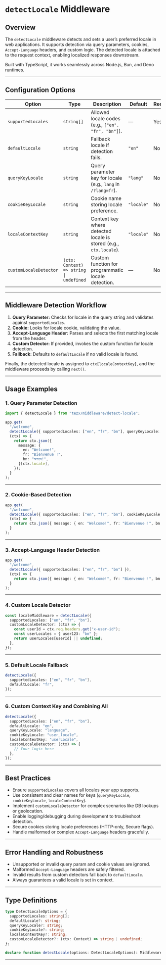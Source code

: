
# `detectLocale` Middleware

## Overview

The `detectLocale` middleware detects and sets a user’s preferred locale in web applications. It supports detection via query parameters, cookies, `Accept-Language` headers, and custom logic. The detected locale is attached to the request context, enabling localized responses downstream.

Built with TypeScript, it works seamlessly across Node.js, Bun, and Deno runtimes.

---

## Configuration Options

| Option                 | Type                                    | Description                                                       | Default    | Required |
| ---------------------- | --------------------------------------- | ----------------------------------------------------------------- | ---------- | -------- |
| `supportedLocales`     | `string[]`                              | Allowed locale codes (e.g., `["en", "fr", "bn"]`).                | —          | Yes      |
| `defaultLocale`        | `string`                                | Fallback locale if detection fails.                               | `"en"`     | No       |
| `queryKeyLocale`       | `string`                                | Query parameter key for locale (e.g., `lang` in `/?lang=fr`).     | `"lang"`   | No       |
| `cookieKeyLocale`      | `string`                                | Cookie name storing locale preference.                            | `"locale"` | No       |
| `localeContextKey`     | `string`                                | Context key where detected locale is stored (e.g., `ctx.locale`). | `"locale"` | No       |
| `customLocaleDetector` | `(ctx: Context) => string \| undefined` | Custom function for programmatic locale detection.                | —          | No       |

---

## Middleware Detection Workflow

1. **Query Parameter:** Checks for locale in the query string and validates against `supportedLocales`.
2. **Cookie:** Looks for locale cookie, validating the value.
3. **Accept-Language Header:** Parses and selects the first matching locale from the header.
4. **Custom Detector:** If provided, invokes the custom function for locale detection.
5. **Fallback:** Defaults to `defaultLocale` if no valid locale is found.

Finally, the detected locale is assigned to `ctx[localeContextKey]`, and the middleware proceeds by calling `next()`.

---

## Usage Examples

### 1. Query Parameter Detection

```ts
import { detectLocale } from "tezx/middleware/detect-locale";

app.get(
  "/welcome",
  detectLocale({ supportedLocales: ["en", "fr", "bn"], queryKeyLocale: "lang" }),
  (ctx) => {
    return ctx.json({
      message: {
        en: "Welcome!",
        fr: "Bienvenue !",
        bn: "স্বাগতম!",
      }[ctx.locale],
    });
  }
);
```

---

### 2. Cookie-Based Detection

```ts
app.get(
  "/welcome",
  detectLocale({ supportedLocales: ["en", "fr", "bn"], cookieKeyLocale: "locale" }),
  (ctx) => {
    return ctx.json({ message: { en: "Welcome!", fr: "Bienvenue !", bn: "স্বাগতম!" }[ctx.locale] });
  }
);
```

---

### 3. Accept-Language Header Detection

```ts
app.get(
  "/welcome",
  detectLocale({ supportedLocales: ["en", "fr", "bn"] }),
  (ctx) => {
    return ctx.json({ message: { en: "Welcome!", fr: "Bienvenue !", bn: "স্বাগতম!" }[ctx.locale] });
  }
);
```

---

### 4. Custom Locale Detector

```ts
const localeMiddleware = detectLocale({
  supportedLocales: ["en", "fr", "bn"],
  customLocaleDetector: (ctx) => {
    const userId = ctx.req.headers.get("x-user-id");
    const userLocales = { user123: "bn" };
    return userLocales[userId] || undefined;
  },
});
```

---

### 5. Default Locale Fallback

```ts
detectLocale({
  supportedLocales: ["en", "fr", "bn"],
  defaultLocale: "fr",
});
```

---

### 6. Custom Context Key and Combining All

```ts
detectLocale({
  supportedLocales: ["en", "fr", "bn"],
  defaultLocale: "en",
  queryKeyLocale: "language",
  cookieKeyLocale: "user_locale",
  localeContextKey: "userLocale",
  customLocaleDetector: (ctx) => {
    // Your logic here
  },
});
```

---

## Best Practices

* Ensure `supportedLocales` covers all locales your app supports.
* Use consistent and clear names for keys (`queryKeyLocale`, `cookieKeyLocale`, `localeContextKey`).
* Implement `customLocaleDetector` for complex scenarios like DB lookups or geolocation.
* Enable logging/debugging during development to troubleshoot detection.
* Secure cookies storing locale preferences (HTTP-only, Secure flags).
* Handle malformed or complex `Accept-Language` headers gracefully.

---

## Error Handling and Robustness

* Unsupported or invalid query param and cookie values are ignored.
* Malformed `Accept-Language` headers are safely filtered.
* Invalid results from custom detectors fall back to `defaultLocale`.
* Always guarantees a valid locale is set in context.

---

## Type Definitions

```ts
type DetectLocaleOptions = {
  supportedLocales: string[];
  defaultLocale?: string;
  queryKeyLocale?: string;
  cookieKeyLocale?: string;
  localeContextKey?: string;
  customLocaleDetector?: (ctx: Context) => string | undefined;
};

declare function detectLocale(options: DetectLocaleOptions): Middleware;
```

---
